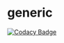 # generic
[![Codacy Badge](https://api.codacy.com/project/badge/Grade/9af21a431fd7482f9c3a45d24b415194)](https://www.codacy.com/app/schtr4jh/generic?utm_source=github.com&utm_medium=referral&utm_content=pckg/generic&utm_campaign=badger)